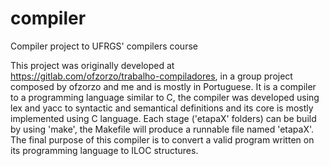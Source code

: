 # compiler
Compiler project to UFRGS' compilers course

This project was originally developed at https://gitlab.com/ofzorzo/trabalho-compiladores, in a group project composed by ofzorzo and me and is mostly in Portuguese.
It is a compiler to a programming language similar to C, the compiler was developed using lex and yacc to syntactic and semantical definitions and its core is mostly implemented using C language.
Each stage ('etapaX' folders) can be build by using 'make', the Makefile will produce a runnable file named 'etapaX'.
The final purpose of this compiler is to convert a valid program written on its programming language to ILOC structures.
